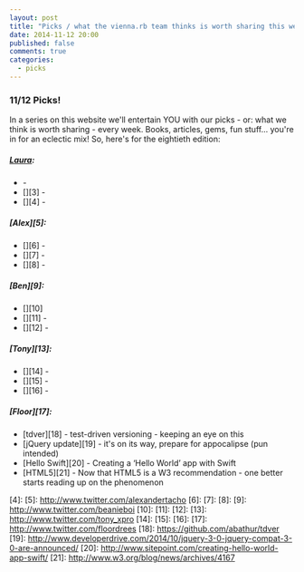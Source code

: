```yaml
---
layout: post
title: "Picks / what the vienna.rb team thinks is worth sharing this week"
date: 2014-11-12 20:00
published: false
comments: true
categories:
  - picks
---
```


### 11/12 Picks!

In a series on this website we'll entertain YOU with our picks - or: what we think is worth sharing - every week.
Books, articles, gems, fun stuff... you're in for an eclectic mix! So, here's for the eightieth edition:

##### [Laura][1]:
  - [][2] -
  - [][3] -
  - [][4] -

##### [Alex][5]:
  - [][6] -
  - [][7] -
  - [][8] -

##### [Ben][9]:
  - [][10]
  - [][11] -
  - [][12] -

##### [Tony][13]:
  - [][14] -
  - [][15] -
  - [][16] -

##### [Floor][17]:
  - [tdver][18] - test-driven versioning - keeping an eye on this
  - [jQuery update][19] - it's on its way, prepare for appocalipse (pun intended)
  - [Hello Swift][20] - Creating a ‘Hello World’ app with Swift
  - [HTML5][21] - Now that HTML5 is a W3 recommendation - one better starts reading up on the phenomenon 


[1]: http://www.twitter.com/alicetragedy
[2]:
[3]:
[4]:
[5]: http://www.twitter.com/alexandertacho
[6]:
[7]:
[8]:
[9]: http://www.twitter.com/beanieboi
[10]:
[11]:
[12]:
[13]: http://www.twitter.com/tony_xpro
[14]:
[15]:
[16]:
[17]: http://www.twitter.com/floordrees
[18]: https://github.com/abathur/tdver
[19]: http://www.developerdrive.com/2014/10/jquery-3-0-jquery-compat-3-0-are-announced/
[20]: http://www.sitepoint.com/creating-hello-world-app-swift/
[21]: http://www.w3.org/blog/news/archives/4167
